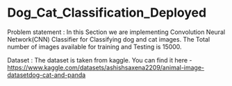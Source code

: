 # Dog_Cat_Classification_Deployed

Problem statement :
In this Section we are implementing Convolution Neural Network(CNN) Classifier for Classifying dog and cat images. The Total number of images available for training and Testing is 15000.

Dataset : 
The dataset is taken from kaggle. You can find it here - https://www.kaggle.com/datasets/ashishsaxena2209/animal-image-datasetdog-cat-and-panda
